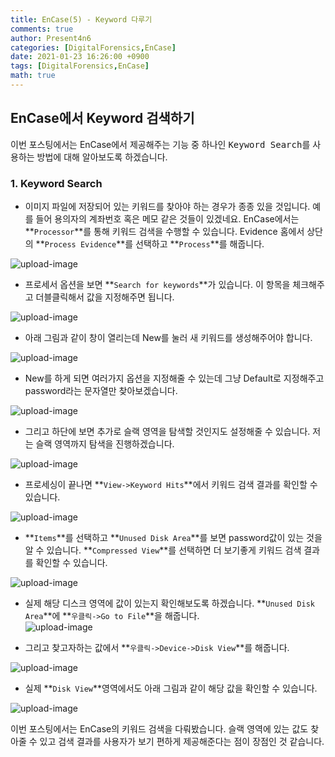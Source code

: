 ```yaml
---
title: EnCase(5) - Keyword 다루기
comments: true
author: Present4n6
categories: [DigitalForensics,EnCase]
date: 2021-01-23 16:26:00 +0900
tags: [DigitalForensics,EnCase]
math: true
---
```

## **EnCase에서 Keyword 검색하기**  

이번 포스팅에서는 EnCase에서 제공해주는 기능 중 하나인 <kbd>Keyword Search</kbd>를 사용하는 방법에 대해 알아보도록 하겠습니다.  


### **1. Keyword Search**

* 이미지 파일에 저장되어 있는 키워드를 찾아야 하는 경우가 종종 있을 것입니다. 예를 들어 용의자의 계좌번호 혹은 메모 같은 것들이 있겠네요. EnCase에서는 **`Processor`**를 통해 키워드 검색을 수행할 수 있습니다. Evidence 홈에서 상단의 **`Process Evidence`**를 선택하고 **`Process`**를 해줍니다.

![upload-image](/assets/post/EnCase/54.png)  

* 프로세서 옵션을 보면 **`Search for keywords`**가 있습니다. 이 항목을 체크해주고 더블클릭해서 값을 지정해주면 됩니다.

![upload-image](/assets/post/EnCase/55.png)  

* 아래 그림과 같이 창이 열리는데 New를 눌러 새 키워드를 생성해주어야 합니다.  

![upload-image](/assets/post/EnCase/56.png)  

* New를 하게 되면 여러가지 옵션을 지정해줄 수 있는데 그냥 Default로 지정해주고 password라는 문자열만 찾아보겠습니다.  

![upload-image](/assets/post/EnCase/57.png)  

* 그리고 하단에 보면 추가로 슬랙 영역을 탐색할 것인지도 설정해줄 수 있습니다. 저는 슬랙 영역까지 탐색을 진행하겠습니다.  

![upload-image](/assets/post/EnCase/58.png)  

* 프로세싱이 끝나면 **`View->Keyword Hits`**에서 키워드 검색 결과를 확인할 수 있습니다.  

![upload-image](/assets/post/EnCase/59.png)  

* **`Items`**를 선택하고 **`Unused Disk Area`**를 보면 password값이 있는 것을 알 수 있습니다. **`Compressed View`**를 선택하면 더 보기좋게 키워드 검색 결과를 확인할 수 있습니다.  

![upload-image](/assets/post/EnCase/60.png)  

* 실제 해당 디스크 영역에 값이 있는지 확인해보도록 하겠습니다. **`Unused Disk Area`**에 **`우클릭->Go to File`**을 해줍니다.  
![upload-image](/assets/post/EnCase/61.png)  

* 그리고 찾고자하는 값에서 **`우클릭->Device->Disk View`**를 해줍니다.  

![upload-image](/assets/post/EnCase/62.png)  

* 실제 **`Disk View`**영역에서도 아래 그림과 같이 해당 값을 확인할 수 있습니다.  

![upload-image](/assets/post/EnCase/63.png)  


이번 포스팅에서는 EnCase의 키워드 검색을 다뤄봤습니다. 슬랙 영역에 있는 값도 찾아줄 수 있고 검색 결과를 사용자가 보기 편하게 제공해준다는 점이 장점인 것 같습니다.